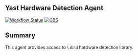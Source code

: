 ## Yast Hardware Detection Agent

[![Workflow Status](https://github.com/yast/yast-hardware-detection/workflows/CI/badge.svg?branch=master)](
https://github.com/yast/yast-hardware-detection/actions?query=branch%3Amaster)
[![OBS](https://github.com/yast/yast-hardware-detection/actions/workflows/submit.yml/badge.svg)](https://github.com/yast/yast-hardware-detection/actions/workflows/submit.yml)


## Summary

This agent provides access to `libhd` hardware detection library.

